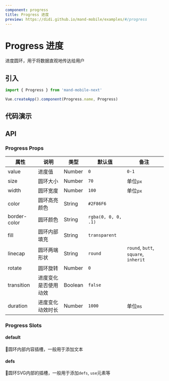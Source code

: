 ```yaml
---
component: progress
title: Progress 进度
preview: https://didi.github.io/mand-mobile/examples/#/progress
---
```


# Progress 进度

进度圆环，用于将数据直观地传达给用户

## 引入

```javascript
import { Progress } from 'mand-mobile-next'

Vue.createApp().component(Progress.name, Progress)
```

## 代码演示

<demo-wrapper
  src="src/packages/progress/demo"
/>

## API

### Progress Props

|属性 | 说明 | 类型 | 默认值 | 备注 |
|----|-----|------|------|------|
|value|进度值|Number|`0`|`0-1`|
|size|圆环大小|Number|`70`|单位`px`|
|width|圆环宽度|Number|`100` |单位`px`|
|color|圆环高亮颜色|String|`#2F86F6`| |
|border-color|圆环颜色|String|`rgba(0, 0, 0, .1)`| |
|fill|圆环内部填充|String|`transparent`||
|linecap|圆环两端形状|String|`round`|`round`, `butt`, `square`, `inherit`|
|rotate|圆环旋转|Number|`0`||
|transition|进度变化是否使用动效|Boolean|`false`||
|duration|进度变化动效时长|Number|`1000`|单位`ms`|

### Progress Slots

#### default

圆环内部内容插槽，一般用于添加文本

#### defs

圆环SVG内部的插槽，一般用于添加`defs`, `use`元素等
